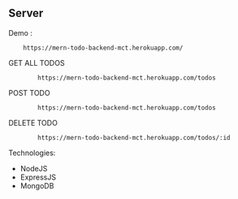 ## Server

Demo :
```
    https://mern-todo-backend-mct.herokuapp.com/
```

GET ALL TODOS 
````
        https://mern-todo-backend-mct.herokuapp.com/todos
````

POST TODO
```
        https://mern-todo-backend-mct.herokuapp.com/todos
```

DELETE TODO
```
        https://mern-todo-backend-mct.herokuapp.com/todos/:id
```

Technologies:
- NodeJS
- ExpressJS
- MongoDB